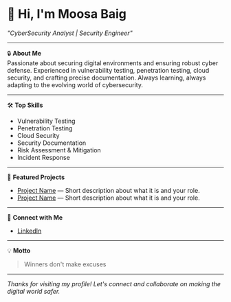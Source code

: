 # 👋 Hi, I'm Moosa Baig

*"CyberSecurity Analyst | Security Engineer"*

---

🔒 **About Me**  
Passionate about securing digital environments and ensuring robust cyber defense. Experienced in vulnerability testing, penetration testing, cloud security, and crafting precise documentation. Always learning, always adapting to the evolving world of cybersecurity.

---

🛠️ **Top Skills**
- Vulnerability Testing
- Penetration Testing
- Cloud Security
- Security Documentation
- Risk Assessment & Mitigation
- Incident Response

---

🚀 **Featured Projects**
<!-- Add your favorite projects below! Replace these placeholders with your own repositories. -->
- [Project Name](#) — Short description about what it is and your role.
- [Project Name](#) — Short description about what it is and your role.

---

🔗 **Connect with Me**
- [LinkedIn](https://www.linkedin.com/in/moosa-baig-868240273)

---

💡 **Motto**
> Winners don't make excuses

---

_Thanks for visiting my profile! Let's connect and collaborate on making the digital world safer._
